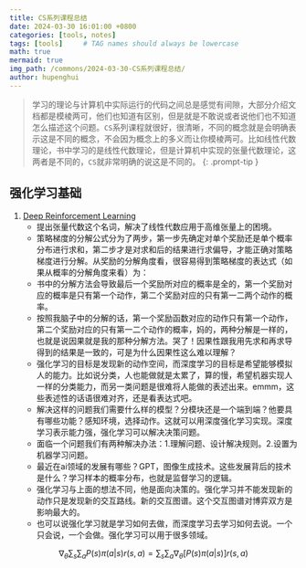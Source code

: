 ```yaml
---
title: CS系列课程总结
date: 2024-03-30 16:01:00 +0800
categories: [tools, notes]
tags: [tools]     # TAG names should always be lowercase
math: true
mermaid: true
img_path: /commons/2024-03-30-CS系列课程总结/
author: hupenghui
---
```


<!-- markdownlint-capture -->
<!-- markdownlint-disable -->
> 学习的理论与计算机中实际运行的代码之间总是感觉有间隙，大部分介绍文档都是模棱两可，他们也知道有区别，但是就是不敢说或者说他们也不知道怎么描述这个问题。`CS`系列课程就很好，很清晰，不同的概念就是会明确表示这是不同的概念，不会因为概念上的多义而让你模棱两可。比如线性代数理论，书中学习的是线性代数理论，但是计算机中实现的张量代数理论，这两者是不同的，`CS`就非常明确的说这是不同的。
{: .prompt-tip }
<!-- markdownlint-restore -->

## 强化学习基础

1. [Deep Reinforcement Learning](https://rail.eecs.berkeley.edu/deeprlcourse/)
    - 提出张量代数这个名词，解决了线性代数应用于高维张量上的困境。
    - 策略梯度的分解公式分为了两步，第一步先确定对单个奖励还是单个概率分布进行求和，第二步才是对求和后的结果进行求偏导，才能正确对策略梯度进行分解。从奖励的分解角度看，很容易得到策略梯度的表达式（如果从概率的分解角度来看）为：
    - 书中的分解方法会导致最后一个奖励所对应的概率是全的，第一个奖励对应的概率是只有第一个动作，第二个奖励对应的只有第一二两个动作的概率。
    - 按照我脑子中的分解的话，第一个奖励函数对应的动作只有第一个动作，第二个奖励对应的只有第一二个动作的概率，妈的，两种分解是一样的，也就是说因果就是我的那种分解方法。哭了！因果性跟我用先求和再求导得到的结果是一致的，可是为什么因果性这么难以理解？
    - 强化学习的目标是发现新的动作空间，而深度学习的目标是希望能够模拟人的能力。比如说分类，人也能做就是太累了，算的慢，希望机器实现人一样的分类能力，而另一类问题是很难将人能做的表述出来。emmm，这些表述性的话语很难对齐，还是看表达式吧。
    - 解决这样的问题我们需要什么样的模型？分模块还是一个端到端？他要具有哪些功能？感知环境，选择动作。这就可以用深度强化学习实现。深度学习表示能力强，强化学习可以解决决策问题。
    - 面临一个问题我们有两种解决办法：1.理解问题、设计解决规则。2.设置为机器学习问题。
    - 最近在ai领域的发展有哪些？GPT，图像生成技术。这些发展背后的技术是什么？学习样本的概率分布，也就是监督学习的逻辑。
    - 强化学习与上面的想法不同，他是面向决策的。强化学习并不能发现新的动作只是发现新的交互路线。新的交互图谱。这个交互图谱对博弈双方是影响最大的。
    - 也可以说强化学习就是学习如何去做，而深度学习去学习如何去说。一个只会说，一个会做。强化学习可以用于很多领域。

$$
\begin{equation}
\nabla_{\theta}\sum_{s}\sum_{a}P(s)\pi(a|s)r(s,a)=\sum_{s}\sum_{a}\nabla_{\theta}[P(s)\pi(a|s)]r(s,a)
\label{eq:series}
\end{equation}
$$
